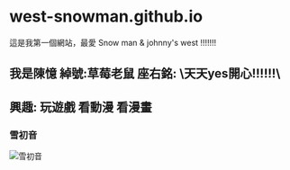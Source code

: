 # west-snowman.github.io
這是我第一個網站，最愛 Snow man & johnny's west !!!!!!!

## 我是陳憶 綽號:草莓老鼠 座右銘: \\天天yes開心!!!!!!\\
## 興趣: 玩遊戲 看動漫 看漫畫
### 雪初音
![雪初音](https://snowmiku.com/2020/images/info/snowmiku/main_visual.jpg)
